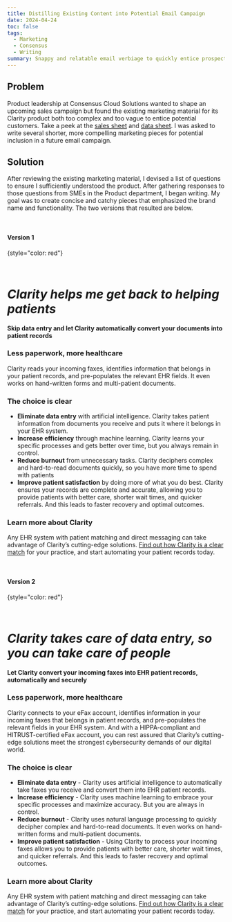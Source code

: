 ```yaml
---
title: Distilling Existing Content into Potential Email Campaign
date: 2024-04-24
toc: false
tags:
  - Marketing
  - Consensus
  - Writing
summary: Snappy and relatable email verbiage to quickly entice prospective Clarity customers 
---
```



## Problem
Product leadership at Consensus Cloud Solutions wanted to shape an upcoming sales campaign but found the existing marketing material for its Clarity product both too complex and too vague to entice potential customers. Take a peek at the [sales sheet](https://drive.google.com/file/d/1to2X4P_ulOAjNJ-iDREY288haDhPOzyb/view) and [data sheet](https://drive.google.com/file/d/1QUnaQ8GHml8dWH7NMDoTc-_OpoctIPxd/view). I was asked to write several shorter, more compelling marketing pieces for potential inclusion in a future email campaign. 

## Solution
After reviewing the existing marketing material, I devised a list of questions to ensure I sufficiently understood the product. After gathering responses to those questions from SMEs in the Product department, I began writing. My goal was to create concise and catchy pieces that emphasized the brand name and functionality. The two versions that resulted are below. 

<br/>

#### Version 1
{style="color: red"}

<br/>

# _Clarity helps me get back to helping patients_
**Skip data entry and let Clarity automatically convert your documents into patient records**

### Less paperwork, more healthcare
Clarity reads your incoming faxes, identifies information that belongs in your patient records, and pre-populates the relevant EHR fields. It even works on hand-written forms and multi-patient documents. 
### The choice is clear
- **Eliminate data entry** with artificial intelligence. Clarity takes patient information from documents you receive and puts it where it belongs in your EHR system. 
- **Increase efficiency** through machine learning. Clarity learns your specific processes and gets better over time, but you always remain in control. 
- **Reduce burnout** from unnecessary tasks. Clarity deciphers complex and hard-to-read documents quickly, so you have more time to spend with patients
- **Improve patient satisfaction** by doing more of what you do best. Clarity ensures your records are complete and accurate, allowing you to provide patients with better care, shorter wait times, and quicker referrals. And this leads to faster recovery and optimal outcomes.
### Learn more about Clarity
Any EHR system with patient matching and direct messaging can take advantage of Clarity’s cutting-edge solutions. [Find out how Clarity is a clear match](https://www.consensus.com/request-a-demo/) for your practice, and start automating your patient records today.

<br/>

#### Version 2
{style="color: red"}

<br/>

# _Clarity takes care of data entry, so you can take care of people_
**Let Clarity convert your incoming faxes into EHR patient records, automatically and securely**

### Less paperwork, more healthcare
Clarity connects to your eFax account, identifies information in your incoming faxes that belongs in patient records, and pre-populates the relevant fields in your EHR system. And with a HIPPA-compliant and HITRUST-certified eFax account, you can rest assured that Clarity’s cutting-edge solutions meet the strongest cybersecurity demands of our digital world. 
### The choice is clear
- **Eliminate data entry** - Clarity uses artificial intelligence to automatically take faxes you receive and convert them into EHR patient records. 
- **Increase efficiency** - Clarity uses machine learning to embrace your specific processes and maximize accuracy. But you are always in control.
- **Reduce burnout** - Clarity uses natural language processing to quickly decipher complex and hard-to-read documents. It even works on hand-written forms and multi-patient documents. 
- **Improve patient satisfaction** - Using Clarity to process your incoming faxes allows you to provide patients with better care, shorter wait times, and quicker referrals. And this leads to faster recovery and optimal outcomes.
### Learn more about Clarity
Any EHR system with patient matching and direct messaging can take advantage of Clarity’s cutting-edge solutions. [Find out how Clarity is a clear match](https://www.consensus.com/request-a-demo/) for your practice, and start automating your patient records today.



<!--more-->
